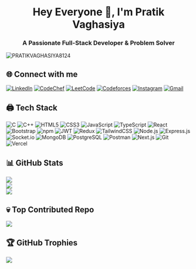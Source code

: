 <h1 align="center">Hey Everyone 👋, I'm Pratik Vaghasiya</h1>
<h3 align="center">A Passionate Full-Stack Developer & Problem Solver</h3>

<p align="left"> <img src="https://komarev.com/ghpvc/?username=PRATIKVAGHASIYA8124&label=Profile%20views&color=0e75b6&style=flat" alt="PRATIKVAGHASIYA8124" /> </p>

## 🌐 Connect with me
[![LinkedIn](https://img.shields.io/badge/LinkedIn-%230077B5.svg?logo=linkedin&logoColor=white)](https://www.linkedin.com/in/pratik-vaghasiya-831459257/?trk=public-profile-join-page)
[![CodeChef](https://img.shields.io/badge/CodeChef-%235B4638.svg?logo=CodeChef&logoColor=white)](https://www.codechef.com/users/pratik_8124) 
[![LeetCode](https://img.shields.io/badge/LeetCode-%23FFA116.svg?logo=LeetCode&logoColor=white)](https://leetcode.com/u/PRATIKVAGHASIYA8/)
[![Codeforces](https://img.shields.io/badge/Codeforces-%23187FCA.svg?logo=Codeforces&logoColor=white)](https://codeforces.com/profile/PRATIK_8124)
[![Instagram](https://img.shields.io/badge/Instagram-%23E4405F.svg?logo=instagram&logoColor=white)]()
[![Gmail](https://img.shields.io/badge/Gmail-D14836?logo=gmail&logoColor=white)](mailto:vaghasiyapratik8@gmail.com)

## 🖨 Tech Stack
![C](https://img.shields.io/badge/c-%2300599C.svg?style=for-the-badge&logo=c&logoColor=white)
![C++](https://img.shields.io/badge/c++-%2300599C.svg?style=for-the-badge&logo=c%2B%2B&logoColor=white)
![HTML5](https://img.shields.io/badge/html5-%23E34F26.svg?style=for-the-badge&logo=html5&logoColor=white)
![CSS3](https://img.shields.io/badge/css3-%231572B6.svg?style=for-the-badge&logo=css3&logoColor=white)
![JavaScript](https://img.shields.io/badge/javascript-%23F7DF1E.svg?style=for-the-badge&logo=javascript&logoColor=black)
![TypeScript](https://img.shields.io/badge/typescript-%23007ACC.svg?style=for-the-badge&logo=typescript&logoColor=white)
![React](https://img.shields.io/badge/react-%2361DAFB.svg?style=for-the-badge&logo=react&logoColor=black)
![Bootstrap](https://img.shields.io/badge/bootstrap-%23563D7C.svg?style=for-the-badge&logo=bootstrap&logoColor=white)
![npm](https://img.shields.io/badge/npm-%23CB3837.svg?style=for-the-badge&logo=npm&logoColor=white)
![JWT](https://img.shields.io/badge/jwt-%23000000.svg?style=for-the-badge&logo=json-web-tokens&logoColor=white)
![Redux](https://img.shields.io/badge/redux-%23764ABC.svg?style=for-the-badge&logo=redux&logoColor=white)
![TailwindCSS](https://img.shields.io/badge/tailwindcss-%2306B6D4.svg?style=for-the-badge&logo=tailwind-css&logoColor=white)
![Node.js](https://img.shields.io/badge/node.js-%23339933.svg?style=for-the-badge&logo=nodedotjs&logoColor=white)
![Express.js](https://img.shields.io/badge/express.js-%23404D59.svg?style=for-the-badge&logo=express&logoColor=white)
![Socket.io](https://img.shields.io/badge/Socket.io-black?style=for-the-badge&logo=socket.io&badgeColor=010101)
![MongoDB](https://img.shields.io/badge/mongodb-%2347A248.svg?style=for-the-badge&logo=mongodb&logoColor=white)
![PostgreSQL](https://img.shields.io/badge/postgresql-%23336791.svg?style=for-the-badge&logo=postgresql&logoColor=white)
![Postman](https://img.shields.io/badge/postman-%23FF6C37.svg?style=for-the-badge&logo=postman&logoColor=white)
![Next.js](https://img.shields.io/badge/next.js-%23000000.svg?style=for-the-badge&logo=nextdotjs&logoColor=white)
![Git](https://img.shields.io/badge/git-%23F05033.svg?style=for-the-badge&logo=git&logoColor=white)
![Vercel](https://img.shields.io/badge/vercel-%23000000.svg?style=for-the-badge&logo=vercel&logoColor=white)  

## 📊 GitHub Stats
![](https://github-readme-streak-stats.herokuapp.com/?user=PRATIKVAGHASIYA8124&theme=dark&hide_border=false)<br/>
![](https://github-readme-stats.vercel.app/api?username=PRATIKVAGHASIYA8124&theme=dark&hide_border=false&include_all_commits=false&count_private=false)<br/>
![](https://github-readme-stats.vercel.app/api/top-langs/?username=PRATIKVAGHASIYA8124&theme=dark&hide_border=false&include_all_commits=false&count_private=false&layout=compact)

## 💀 Top Contributed Repo
![](https://github-contributor-stats.vercel.app/api?username=PRATIKVAGHASIYA8124&limit=5&theme=flat&combine_all_yearly_contributions=true)

## 🏆 GitHub Trophies
![](https://github-profile-trophy.vercel.app/?username=PRATIKVAGHASIYA8124&theme=radical&no-frame=false&no-bg=false&margin-w=4)
